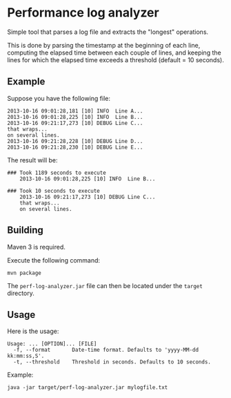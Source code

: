 # Performance log analyzer

Simple tool that parses a log file and extracts the "longest" operations.

This is done by parsing the timestamp at the beginning of each line, computing the elapsed time between each couple of lines, and keeping the lines for which the elapsed time exceeds a threshold (default = 10 seconds).

## Example

Suppose you have the following file:

    2013-10-16 09:01:28,181 [10] INFO  Line A...
    2013-10-16 09:01:28,225 [10] INFO  Line B...
    2013-10-16 09:21:17,273 [10] DEBUG Line C...
    that wraps...
    on several lines.
    2013-10-16 09:21:28,228 [10] DEBUG Line D...
    2013-10-16 09:21:28,230 [10] DEBUG Line E...

The result will be:

    ### Took 1189 seconds to execute
        2013-10-16 09:01:28,225 [10] INFO  Line B...
    
    ### Took 10 seconds to execute
        2013-10-16 09:21:17,273 [10] DEBUG Line C...
        that wraps...
        on several lines.

## Building

Maven 3 is required.

Execute the following command:

    mvn package

The  `perf-log-analyzer.jar` file can then be located under the `target` directory.

## Usage

Here is the usage:

    Usage: ... [OPTION]... [FILE]
      -f, --format       Date-time format. Defaults to 'yyyy-MM-dd kk:mm:ss,S'.
      -t, --threshold    Threshold in seconds. Defaults to 10 seconds.

Example:

    java -jar target/perf-log-analyzer.jar mylogfile.txt